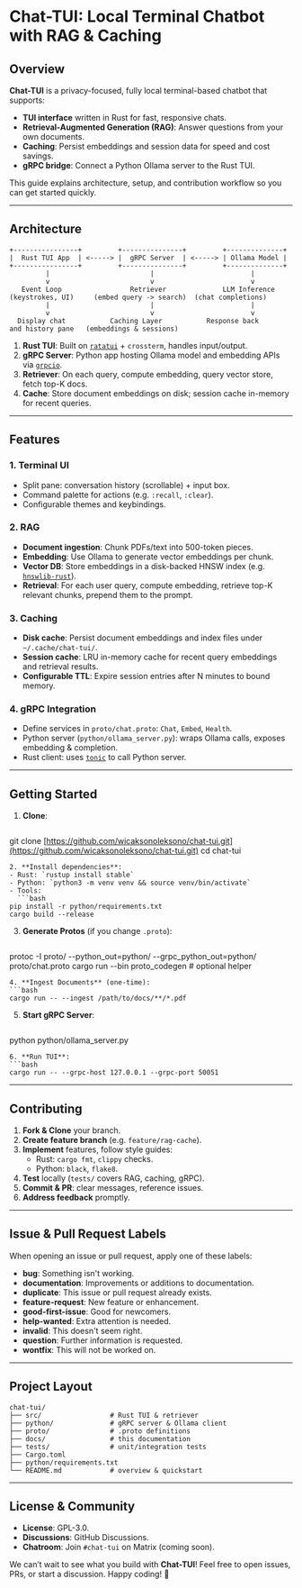# Chat-TUI: Local Terminal Chatbot with RAG & Caching

## Overview

**Chat-TUI** is a privacy-focused, fully local terminal-based chatbot that supports:

- **TUI interface** written in Rust for fast, responsive chats.
- **Retrieval-Augmented Generation (RAG)**: Answer questions from your own documents.
- **Caching**: Persist embeddings and session data for speed and cost savings.
- **gRPC bridge**: Connect a Python Ollama server to the Rust TUI.

This guide explains architecture, setup, and contribution workflow so you can get started quickly.

---

## Architecture

```text
+----------------+         +---------------+         +--------------+
|  Rust TUI App  | <-----> |  gRPC Server  | <-----> | Ollama Model |
+----------------+         +---------------+         +--------------+
         |                         |                        |
         v                         v                        v
   Event Loop                 Retriever              LLM Inference
(keystrokes, UI)     (embed query -> search)  (chat completions)
         |                         |                        |
         v                         v                        v
  Display chat           Caching Layer           Response back
and history pane   (embeddings & sessions)
```

1. **Rust TUI**: Built on [`ratatui`](https://crates.io/crates/ratatui) + `crossterm`, handles input/output.
2. **gRPC Server**: Python app hosting Ollama model and embedding APIs via [`grpcio`](https://pypi.org/project/grpcio).
3. **Retriever**: On each query, compute embedding, query vector store, fetch top-K docs.
4. **Cache**: Store document embeddings on disk; session cache in-memory for recent queries.

---

## Features

### 1. Terminal UI

- Split pane: conversation history (scrollable) + input box.
- Command palette for actions (e.g. `:recall`, `:clear`).
- Configurable themes and keybindings.

### 2. RAG

- **Document ingestion**: Chunk PDFs/text into 500-token pieces.
- **Embedding**: Use Ollama to generate vector embeddings per chunk.
- **Vector DB**: Store embeddings in a disk-backed HNSW index (e.g. [`hnswlib-rust`](https://crates.io/crates/hnswlib)).
- **Retrieval**: For each user query, compute embedding, retrieve top-K relevant chunks, prepend them to the prompt.

### 3. Caching

- **Disk cache**: Persist document embeddings and index files under `~/.cache/chat-tui/`.
- **Session cache**: LRU in-memory cache for recent query embeddings and retrieval results.
- **Configurable TTL**: Expire session entries after N minutes to bound memory.

### 4. gRPC Integration

- Define services in `proto/chat.proto`: `Chat`, `Embed`, `Health`.
- Python server (`python/ollama_server.py`): wraps Ollama calls, exposes embedding & completion.
- Rust client: uses [`tonic`](https://docs.rs/tonic/latest/tonic/) to call Python server.

---

## Getting Started

1. **Clone**:
   ```bash
   ```

git clone [https://github.com/wicaksonoleksono/chat-tui.git](https://github.com/wicaksonoleksono/chat-tui.git)
cd chat-tui

````
2. **Install dependencies**:
- Rust: `rustup install stable`
- Python: `python3 -m venv venv && source venv/bin/activate`
- Tools:
  ```bash
pip install -r python/requirements.txt
cargo build --release
````

3. **Generate Protos** (if you change `.proto`):
   ```bash
   ```

protoc -I proto/ --python\_out=python/ --grpc\_python\_out=python/ proto/chat.proto
cargo run --bin proto\_codegen   # optional helper

````
4. **Ingest Documents** (one-time):
```bash
cargo run -- --ingest /path/to/docs/**/*.pdf
````

5. **Start gRPC Server**:
   ```bash
   ```

python python/ollama\_server.py

````
6. **Run TUI**:
```bash
cargo run -- --grpc-host 127.0.0.1 --grpc-port 50051
````

---

## Contributing

1. **Fork & Clone** your branch.  
2. **Create feature branch** (e.g. `feature/rag-cache`).  
3. **Implement** features, follow style guides:
   - Rust: `cargo fmt`, `clippy` checks.  
   - Python: `black`, `flake8`.  
4. **Test** locally (`tests/` covers RAG, caching, gRPC).  
5. **Commit & PR**: clear messages, reference issues.  
6. **Address feedback** promptly.

---

## Issue & Pull Request Labels
When opening an issue or pull request, apply one of these labels:

- **bug**: Something isn't working.
- **documentation**: Improvements or additions to documentation.
- **duplicate**: This issue or pull request already exists.
- **feature-request**: New feature or enhancement.
- **good-first-issue**: Good for newcomers.
- **help-wanted**: Extra attention is needed.
- **invalid**: This doesn't seem right.
- **question**: Further information is requested.
- **wontfix**: This will not be worked on.

---

## Project Layout

```
chat-tui/
├── src/                 # Rust TUI & retriever
├── python/              # gRPC server & Ollama client
├── proto/               # .proto definitions
├── docs/                # this documentation
├── tests/               # unit/integration tests
├── Cargo.toml
├── python/requirements.txt
└── README.md            # overview & quickstart
```

---

## License & Community

- **License**: GPL-3.0.
- **Discussions**: GitHub Discussions.
- **Chatroom**: Join `#chat-tui` on Matrix (coming soon).

We can’t wait to see what you build with **Chat-TUI**! Feel free to open issues, PRs, or start a discussion. Happy coding! 🚀

